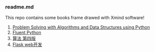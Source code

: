 ### readme.md

This repo contains some books frame drawed with Xmind software!

1. [Problem Solving with Algorithms and Data Structures using Python](http://www.interactivepython.org/runestone/static/pythonds/index.html)
2. [Fluent Python](http://shop.oreilly.com/product/0636920032519.do)
3. [算法 第四版](http://vdisk.weibo.com/s/uKgbN23K6OpNt)
4. [Flask web开发](https://book.douban.com/subject/26274202/)